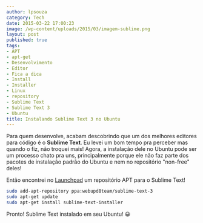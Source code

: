 ```yaml
---
author: lpsouza
category: Tech
date: 2015-03-22 17:00:23
image: /wp-content/uploads/2015/03/imagem-sublime.png
layout: post
published: true
tags:
- APT
- apt-get
- Desenvolvimento
- Editor
- Fica a dica
- Install
- Installer
- Linux
- repository
- Sublime Text
- Sublime Text 3
- Ubuntu
title: Instalando Sublime Text 3 no Ubuntu
---
```


Para quem desenvolve, acabam descobrindo que um dos melhores editores para código é o **Sublime Text**. Eu levei um bom tempo pra perceber mas quando o fiz, não troquei mais! Agora, a instalação dele no Ubuntu pode ser um processo chato pra uns, principalmente porque ele não faz parte dos pacotes de instalação padrão do Ubuntu e nem no repositório "non-free" deles!

Então encontrei no [Launchpad](https://launchpad.net/~webupd8team/+archive/ubuntu/sublime-text-3) um repositório APT para o Sublime Text!

```bash
sudo add-apt-repository ppa:webupd8team/sublime-text-3
sudo apt-get update
sudo apt-get install sublime-text-installer
```

Pronto! Sublime Text instalado em seu Ubuntu! 😀
